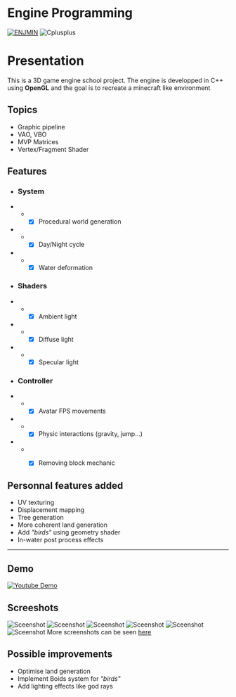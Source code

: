 # Engine Programming

[![ENJMIN](https://img.shields.io/badge/%20ENJMIN-c1002a?style=for-the-badge)](https://enjmin.cnam.fr/)
![Cplusplus](https://img.shields.io/badge/made%20in%20c%2B%2B-ffffff?style=for-the-badge&logo=opengl&logoSize=auto&color=white)

# Presentation

This is a 3D game engine school project. The engine is developped in C++ using **OpenGL** and the goal is to recreate a minecraft like environment

## Topics
- Graphic pipeline
- VAO, VBO
- MVP Matrices
- Vertex/Fragment Shader

## Features
- ### System
- - - [x] Procedural world generation
- - - [x] Day/Night cycle
- - - [x] Water deformation

- ### Shaders
- - - [x] Ambient light
- - - [x] Diffuse light
- - - [x] Specular light

- ### Controller
- - - [x] Avatar FPS movements
- - - [x] Physic interactions (gravity, jump...)
- - - [x] Removing block mechanic


## Personnal features added
- UV texturing
- Displacement mapping
- Tree generation
- More coherent land generation
- Add *"birds"* using geometry shader
- In-water post process effects

---
## Demo
[![Youtube Demo](https://img.youtube.com/vi/35LwswKQzsk/0.jpg)](https://youtu.be/35LwswKQzsk)

## Screeshots
![Sceenshot](Screenshots/2024_4_27_16_25_13_361.png)
![Sceenshot](Screenshots/2024_5_9_9_44_0_448.png)
![Sceenshot](Screenshots/2024_4_29_0_34_5_277.png)
![Sceenshot](Screenshots/2024_4_29_19_24_37_396.png)
![Sceenshot](Screenshots/2024_5_8_12_18_48_92.png)
![Sceenshot](Screenshots/2024_4_29_15_5_17_926.png)
More screenshots can be seen [here](Screenshots/)



## Possible improvements
- Optimise land generation
- Implement Boids system for *"birds"*
- Add lighting effects like god rays
